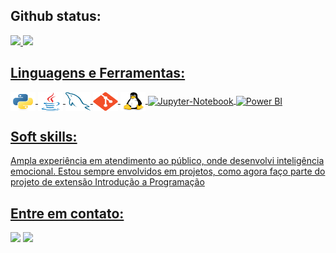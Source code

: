 <h2 align="left">Github status:</h2>

<div align="left">
  <a href="https://github.com/julio-cesar-santos">
  <img height="160em" src="https://github-readme-stats.vercel.app/api?username=julio-cesar-santos&show_icons=true&theme=tokyonight&include_all_commits=true&count_private=true"/>
  <img height="160em" src="https://github-readme-stats.vercel.app/api/top-langs/?username=julio-cesar-santos&layout=compact&langs_count=7&theme=tokyonight"/>
</div>

<h2 align="left">Linguagens e Ferramentas:</h2>

<div style="display: inline_block">
  <img align="center" alt="Python" height="30" width="40" src="https://raw.githubusercontent.com/devicons/devicon/master/icons/python/python-original.svg">
  <img align="center" alt="Java" height="30" width="40" src="https://raw.githubusercontent.com/devicons/devicon/master/icons/java/java-original.svg">
  <img align="center" alt="MySQL" height="30" width="40" src="https://raw.githubusercontent.com/devicons/devicon/master/icons/mysql/mysql-original.svg">
  <img align="center" alt="Git" height="30" width="40" src="https://raw.githubusercontent.com/devicons/devicon/master/icons/git/git-original.svg">
  <img align="center" alt="Linux" height="30" width="40" src="https://raw.githubusercontent.com/devicons/devicon/master/icons/linux/linux-original.svg">
  <img align="center" alt="Jupyter-Notebook" height="30" width="40" src="https://upload.wikimedia.org/wikipedia/commons/3/38/Jupyter_logo.svg">
  <img align="center" alt="Power BI" height="30" width="40" src="https://upload.wikimedia.org/wikipedia/commons/c/cf/New_Power_BI_Logo.svg">
</div>
  
<h2 align="left">Soft skills:</h2>
  Ampla experiência em atendimento ao público, onde desenvolvi inteligência emocional. Estou sempre envolvidos em projetos, como agora faço parte do projeto de extensão Introdução a Programação


<h2 align="left">Entre em contato:</h2>
<p align="left">
  <a href = "mailto:julioslcesar5@gmail.com"><img src="https://img.shields.io/badge/-Gmail-%23333?style=for-the-badge&logo=gmail&logoColor=white" target="_blank"></a> <a href="https://www.linkedin.com/in/j%C3%BAlio-c%C3%A9sar-6376b02a1/" target="_blank"><img src="https://img.shields.io/badge/-LinkedIn-0ba2be?style=for-the-badge&logo=linkedin&logoColor=white" target="_blank"></a> 
  </a>
</p>
